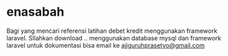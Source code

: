 # enasabah
Bagi yang mencari referensi latihan debet kredit menggunakan framework laravel. SIlahkan download .. menggunakan database mysql dan framework laravel
untuk dokumentasi bisa email ke ajiguruhprasetyo@gmail.com
